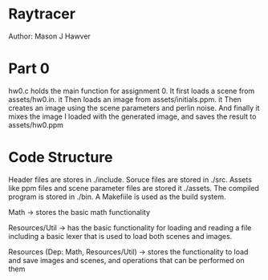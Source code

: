 
# Raytracer 

Author: Mason J Hawver

# Part 0



hw0.c holds the main function for assignment 0. It first loads a scene from assets/hw0.in. it Then loads an image from assets/initials.ppm. it Then creates an image using the scene parameters and perlin noise. And finally it mixes the image I loaded with the generated image, and saves the result to assets/hw0.ppm

# Code Structure

Header files are stores in ./include. Soruce files are stored in ./src. Assets like ppm files and scene parameter files are stored it ./assets. The compiled program is stored in ./bin. A Makefiile is used as the build system.

Math -> stores the basic math functionality

Resources/Util -> has the basic functionality for loading and reading a file including a basic lexer that is used to load both scenes and images.

Resources (Dep: Math, Resources/Util) -> stores the functionality to load and save images and scenes, and operations that can be performed on them 